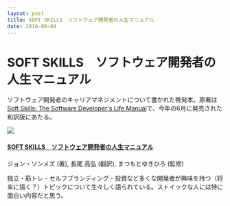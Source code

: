 ```yaml
---
layout: post
title: SOFT SKILLS　ソフトウェア開発者の人生マニュアル
date: 2016-09-04
---
```


# SOFT SKILLS　ソフトウェア開発者の人生マニュアル

ソフトウェア開発者のキャリアマネジメントについて書かれた啓発本。原著は[Soft Skills: The Software Developer's Life Manual](https://www.amazon.co.jp/dp/1617292397/?tag=1000ch-22)で、今年の6月に発売された和訳版にあたる。

<div class="Media Media--affiliate">
  <img class="Media__Figure" src="https://images-fe.ssl-images-amazon.com/images/I/51xVQQcUloL.jpg">
  <div class="Media__Body">
    <h4 class="Media__Title">
      <a href="https://www.amazon.co.jp/dp/B01GDS0994/?tag=1000ch-22" target="_blank">SOFT SKILLS　ソフトウェア開発者の人生マニュアル</a>
    </h4>
    <p>ジョン・ソンメズ (著), 長尾 高弘  (翻訳), まつもとゆきひろ (監修)</p>
  </div>
</div>

独立・筋トレ・セルフブランディング・投資など多くな開発者が興味を持つ（将来に描く？）トピックについて生々しく語られている。ストイックな人には特に面白い内容だと思う。
